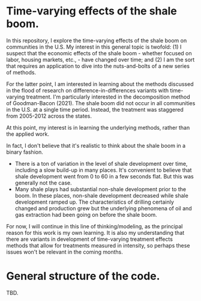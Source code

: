 # Time-varying effects of the shale boom.

In this repository, I explore the time-varying effects of the shale boom on communities in the U.S. My interest in this general topic is twofold: (1) I suspect that the economic effects of the shale boom - whether focused on labor, housing markets, etc., - have changed over time; and (2) I am the sort that requires an application to dive into the nuts-and-bolts of a new series of methods. 

For the latter point, I am interested in learning about the methods discussed in the flood of research on difference-in-differences variants with time-varying treatment. I'm particularly interested in the decomposition method of Goodman-Bacon (2021). The shale boom did not occur in all communities in the U.S. at a single time period. Instead, the treatment was staggered from 2005-2012 across the states. 

At this point, my interest is in learning the underlying methods, rather than the applied work. 

In fact, I don't believe that it's realistic to think about the shale boom in a binary fashion. 

* There is a ton of variation in the level of shale development over time, including a slow build-up in many places. It's convenient to believe that shale development went from 0 to 60 in a few seconds flat. But this was generally not the case.
* Many shale plays had substantial non-shale development prior to the boom. In these places, non-shale development decreased while shale development ramped up. The characteristics of drilling certainly changed and production grew but the underlying phenomena of oil and gas extraction had been going on before the shale boom. 

For now, I will continue in this line of thinking/modeling, as the principal reason for this work is my own learning. It is also my understanding that there are variants in development of time-varying treatment effects methods that allow for treatments measured in intensity, so perhaps these issues won't be relevant in the coming months.

# General structure of the code.

TBD.

